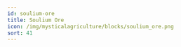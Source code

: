 ```yaml
---
id: soulium-ore
title: Soulium Ore
icon: /img/mysticalagriculture/blocks/soulium_ore.png
sort: 41
---
```


